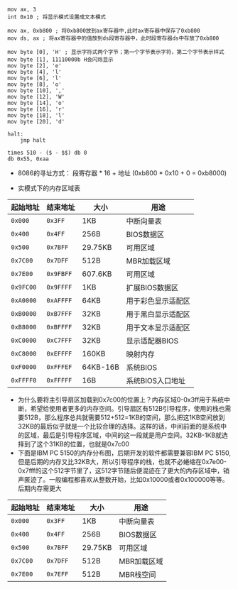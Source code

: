 ```assembly
mov ax, 3
int 0x10 ; 将显示模式设置成文本模式

mov ax, 0xb800 ; 将0xb800放到ax寄存器中,此时ax寄存器中保存了0xb800
mov ds, ax ; 将ax寄存器中的值放到ds段寄存器中，此时段寄存器ds中存放了0xb800

mov byte [0], 'H' ; 显示字符式两个字节；第一个字节表示字符，第二个字节表示样式 mov byte [1], 11110000b H会闪烁显示
mov byte [2], 'e'
mov byte [4], 'l'
mov byte [6], 'l'
mov byte [8], 'o'
mov byte [10], ','
mov byte [12], 'W'
mov byte [14], 'o'
mov byte [16], 'r'
mov byte [18], 'l'
mov byte [20], 'd'

halt:
    jmp halt

times 510 - ($ - $$) db 0
db 0x55, 0xaa
```

- 8086的寻址方式： 段寄存器 * 16  + 地址 (0xb800 * 0x10 + 0 = 0xb8000)

- 实模式下的内存区域表

| 起始地址  | 结束地址  | 大小     | 用途               |
| --------- | --------- | -------- | ------------------ |
| `0x000`   | `0x3FF`   | 1KB      | 中断向量表         |
| `0x400`   | `0x4FF`   | 256B     | BIOS数据区         |
| `0x500`   | `0x7BFF`  | 29.75KB  | 可用区域           |
| `0x7C00`  | `0x7DFF`  | 512B     | MBR加载区域        |
| `0x7E00`  | `0x9FBFF` | 607.6KB  | 可用区域           |
| `0x9FC00` | `0x9FFFF` | 1KB      | 扩展BIOS数据区     |
| `0xA0000` | `0xAFFFF` | 64KB     | 用于彩色显示适配区 |
| `0xB0000` | `0xB7FFF` | 32KB     | 用于黑白显示适配区 |
| `0xB8000` | `0xBFFFF` | 32KB     | 用于文本显示适配区 |
| `0xC0000` | `0xC7FFF` | 32KB     | 显示适配器BIOS     |
| `0xC8000` | `0xEFFFF` | 160KB    | 映射内存           |
| `0xF0000` | `0xFFFEF` | 64KB-16B | 系统BIOS           |
| `0xFFFF0` | `0xFFFFF` | 16B      | 系统BIOS入口地址   |

- 为什么要将主引导扇区加载到0x7c00的位置上？内存区域0-0x3ff用于系统中断，希望给使用者更多的内存空间。引导扇区有512B引导程序，使用的栈也需要512B，那么程序总共就需要512+512=1KB的空间，那么把这1KB空间放到32KB的最后似乎就是一个比较合理的选择。这样的话，中间前面的是系统中的区域，最后是引导程序区域，中间的这一段就是用户空间。32KB-1KB就选择到了这个31KB的位置，也就是0x7c00 
- 下面是IBM PC 5150的内存分布图，后期开发的软件都需要兼容IBM PC 5150,但是后期的内存又比32KB大，所以引导程序的栈，也就不必蜷缩在0x7e00-0x7fff的这个512字节里了，这512字节随后便混迹在了更大的内存区域中，销声匿迹了。一般编程都喜欢从整数开始，比如0x10000或者0x100000等等。后期内存需更大

| 起始地址 | 结束地址 | 大小    | 用途        |
| -------- | -------- | ------- | ----------- |
| `0x000`  | `0x3FF`  | 1KB     | 中断向量表  |
| `0x400`  | `0x4FF`  | 256B    | BIOS数据区  |
| `0x500`  | `0x7BFF` | 29.75KB | 可用区域    |
| `0x7C00` | `0x7DFF` | 512B    | MBR加载区域 |
| `0x7E00` | `0x7EFF` | 512B    | MBR栈空间   |